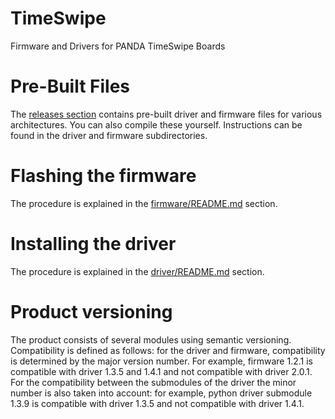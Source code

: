 # TimeSwipe
Firmware and Drivers for PANDA TimeSwipe Boards

# Pre-Built Files

The [releases section](https://github.com/panda-official/TimeSwipe/releases) contains pre-built driver and firmware files for various architectures.
You can also compile these yourself.
Instructions can be found in the driver and firmware subdirectories.

# Flashing the firmware

The procedure is explained in the [firmware/README.md](https://github.com/panda-official/TimeSwipe/firmware/README.md) section.

# Installing the driver

The procedure is explained in the [driver/README.md](https://github.com/panda-official/TimeSwipe/driver/README.md) section.

# Product versioning

The product consists of several modules using semantic versioning.
Compatibility is defined as follows: for the driver and firmware, compatibility is determined by the major version number.
For example, firmware 1.2.1 is compatible with driver 1.3.5 and 1.4.1 and not compatible with driver 2.0.1.
For the compatibility between the submodules of the driver the minor number is also taken into account:
for example, python driver submodule 1.3.9 is compatible with driver 1.3.5 and not compatible with  driver 1.4.1.
